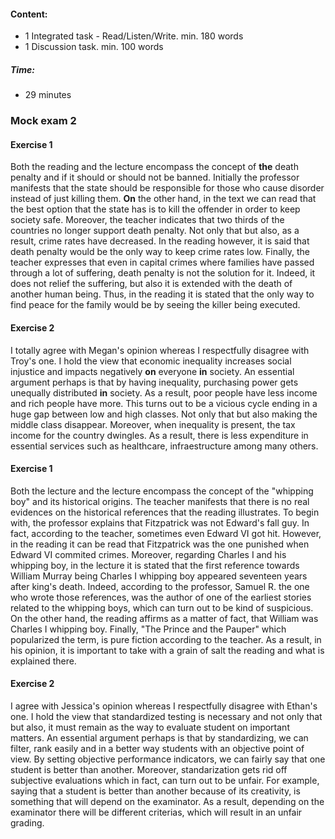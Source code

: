 #### Content:
- 1 Integrated task - Read/Listen/Write. min. 180 words 
- 1 Discussion task. min. 100 words
##### Time:
- 29 minutes


### Mock exam 2
#### Exercise 1
Both the reading and the lecture encompass the concept of **the** death penalty and if it should or should not be banned.
Initially the professor manifests that the state should be responsible for those who cause disorder instead of just killing them. **On** the other hand, in the text we can read that the best option that the state has is to kill the offender in order to keep society safe.
Moreover, the teacher indicates that two thirds of the countries no longer support death penalty. Not only that but also, as a result, crime rates have decreased. In the reading however, it is said that death penalty would be the only way to keep crime rates low.
Finally, the teacher expresses that even in capital crimes where families have passed through a lot of suffering, death penalty is not the solution for it. Indeed, it does not relief the suffering, but also it is extended with the death of another human being. Thus, in the reading it is stated that the only way to find peace for the family would be by seeing the killer being executed.

#### Exercise 2
I totally agree with Megan's opinion whereas I respectfully disagree with Troy's one. I hold the view that economic inequality increases social injustice and impacts negatively **on** everyone **in** society. An essential argument perhaps is that by having inequality, purchasing power gets unequally distributed **in** society. As a result, poor people have less income and rich people have more. This turns out to be a vicious cycle ending in a huge gap between low and high classes. Not only that but also making the middle class disappear. Moreover, when inequality is present, the tax income for the country dwingles. As a result, there is less expenditure in essential services such as healthcare, infraestructure among many others.


#### Exercise 1
Both the lecture and the lecture encompass the concept of the "whipping boy" and its historical origins. 
The teacher manifests that there is no real evidences on the historical references that the reading illustrates. 
To begin with, the professor explains that Fitzpatrick was not Edward's fall guy. 
In fact, according to the teacher, sometimes even Edward VI got hit. However, in the reading it can be read that Fitzpatrick was the one punished when Edward VI commited crimes. 
Moreover, regarding Charles I and his whipping boy, in the lecture it is stated that the first reference towards William Murray being Charles I whipping boy appeared seventeen years after king's death. Indeed, according to the professor, Samuel R. the one who wrote those references, was the author of one of the earliest stories related to the whipping boys, which can turn out to be kind of suspicious. 
On the other hand, the reading affirms as a matter of fact, that William was Charles I whipping boy. 
Finally, "The Prince and the Pauper" which popularized the term, is pure fiction according to the teacher. As a result, in his opinion, it is important to take with a grain of salt the reading and what is explained there.
#### Exercise 2
I agree with Jessica's opinion whereas I respectfully disagree with Ethan's one. 
I hold the view that standardized testing is necessary and not only that but also, it must remain as the way to evaluate student on important matters. 
An essential argument perhaps is that by standardizing, we can filter, rank easily and in a better way students with an objective point of view. 
By setting objective performance indicators, we can fairly say that one student is better than another. Moreover, standarization gets rid off subjective evaluations which in fact, can turn out to be unfair. 
For example, saying that a student is better than another because of its creativity, is something that will depend on the examinator. 
As a result, depending on the examinator there will be different criterias, which will result in an unfair grading.